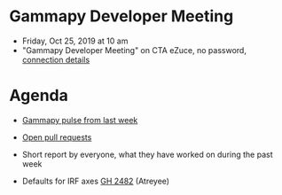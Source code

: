 # Gammapy Developer Meeting

* Friday, Oct 25, 2019 at 10 am
* "Gammapy Developer Meeting" on CTA eZuce, no password, [connection details](../ezuce.txt)

# Agenda

* [Gammapy pulse from last week](https://github.com/gammapy/gammapy/pulse)
* [Open pull requests](https://github.com/gammapy/gammapy/pulls)
* Short report by everyone, what they have worked on during the past week

* Defaults for IRF axes [GH 2482](https://github.com/gammapy/gammapy/issues/2482) (Atreyee)

